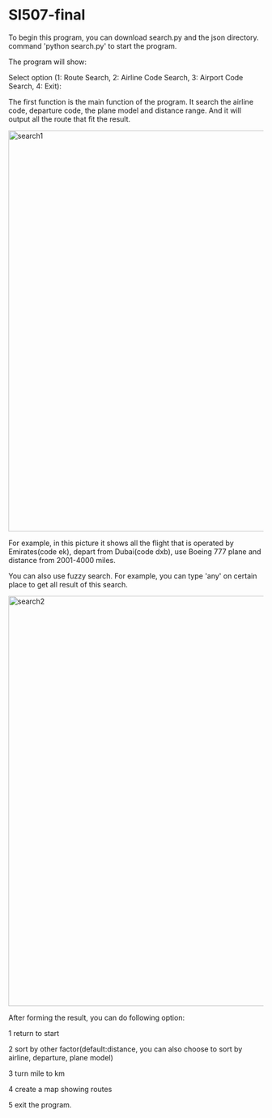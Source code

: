 # SI507-final
To begin this program, you can download search.py and the json directory. command 'python search.py' to start the program.

The program will show:

Select option (1: Route Search, 2: Airline Code Search, 3: Airport Code Search, 4: Exit):

The first function is the main function of the program. It search the airline code, departure code, the plane model and distance range. And it will output all the route that fit the result.

<img width="791" alt="search1" src="https://github.com/poopcaap/SI507-final/assets/143746602/43de8357-c750-49dd-87ed-2941a67c5e37">

For example, in this picture it shows all the flight that is operated by Emirates(code ek), depart from Dubai(code dxb), use Boeing 777 plane and distance from 2001-4000 miles. 

You can also use fuzzy search. For example, you can type 'any' on certain place to get all result of this search.

<img width="809" alt="search2" src="https://github.com/poopcaap/SI507-final/assets/143746602/931c1031-2d6e-4ac0-b647-db98c96d9da0">

After forming the result, you can do following option:

1 return to start

2 sort by other factor(default:distance, you can also choose to sort by airline, departure, plane model)

3 turn mile to km

4 create a map showing routes

5 exit the program.
